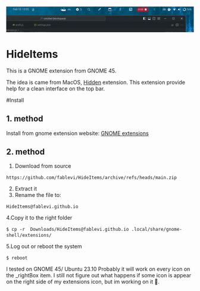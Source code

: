 <p align='center'>
        <img src='./pics/hideiconsext.gif'>
</p>

# HideItems
This is a GNOME extension from GNOME 45.

The idea is came from MacOS, [Hidden](https://github.com/dwarvesf/hidden) extension.
This extension provide help for a clean interface on the top bar.

#Install

  ## 1. method
  Install from gnome extension website: [GNOME extensions](https://extensions.gnome.org/extension/6771/hide-items/)  
  ## 2. method
  1. Download from source

    https://github.com/fablevi/HideItems/archive/refs/heads/main.zip

  2. Extract it
  3. Rename the file to:

    HideItems@fablevi.github.io

  4.Copy it to the right folder

    $ cp -r  Downloads/HideItems@fablevi.github.io .local/share/gnome-shell/extensions/

  5.Log out or reboot the system

    $ reboot
     
I tested on GNOME 45/ Ubuntu 23.10
Probably it will work on every icon on the _rightBox item. I still not figure out what happens if some icon is appear on the right side of my extensions icon, but im working on it 🙂.
